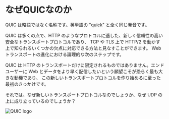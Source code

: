 # なぜQUICなのか

QUIC は略語ではなく名称です。英単語の "quick" と全く同じ発音です。

QUIC は多くの点で、HTTP のようなプロトコルに適した、新しく信頼性の高い安全なトランスポートプロトコルであり、
TCP や TLS 上で HTTP/2 を動かす上で知られるいくつかの欠点に対応できる方法と見なすことができます。
Web トランスポートの進化における論理的な次のステップです。


QUIC は HTTP のトランスポートだけに限定されるものではありません。エンドユーザーに Web とデータをより早く配信したいという願望こそが恐らく最も大きな動機であり、
この新しいトランスポートプロトコルを作り始めるに至った最初のきっかけです。

それでは、なぜ新しいトランスポートプロトコルなのでしょうか、なぜ UDP の上に成り立っているのでしょうか？

![QUIC logo](../images/QUIC.png)
